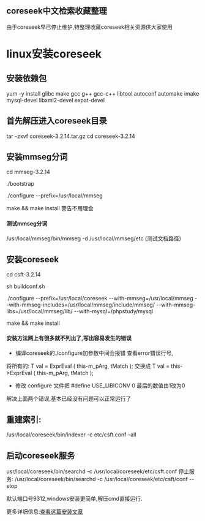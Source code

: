 ## coreseek中文检索收藏整理
由于coreseek早已停止维护,特整理收藏coreseek相关资源供大家使用
# linux安装coreseek
## 安装依赖包
yum -y install glibc make gcc g++ gcc-c++ libtool autoconf automake imake mysql-devel libxml2-devel expat-devel

## 首先解压进入coreseek目录
tar -zxvf coreseek-3.2.14.tar.gz
cd coreseek-3.2.14
## 安装mmseg分词
cd mmseg-3.2.14
 
./bootstrap
 
./configure --prefix=/usr/local/mmseg
 
make && make install
警告不用理会
#### 测试mmseg分词
/usr/local/mmseg/bin/mmseg -d /usr/local/mmseg/etc (测试文档路径)

## 安装coreseek
cd csft-3.2.14


sh buildconf.sh 



./configure --prefix=/usr/local/coreseek --with-mmseg=/usr/local/mmseg --with-mmseg-includes=/usr/local/mmseg/include/mmseg/ --with-mmseg-libs=/usr/local/mmseg/lib/ --with-mysql=/phpstudy/mysql


make && make install

#### 安装方法网上有很多就不列出了,写出容易发生的错误

- 编译coreseek的./configure加参数中间会报错
查看error错误行号,

将所有的:
T val = ExprEval ( this-m_pArg, tMatch );
交换成
T val = this->ExprEval ( this-m_pArg, tMatch );

- 修改 configure 文件把 #define USE_LIBICONV 0 最后的数值由1改为0

解决上面两个错误,基本已经没有问题可以正常运行了

## 重建索引:
/usr/local/coreseek/bin/indexer -c etc/csft.conf –all
## 启动coreseek服务
usr/local/coreseek/bin/searchd -c /usr/local/coreseek/etc/csft.conf
停止服务:
/usr/local/coreseek/bin/searchd -c /usr/local/coreseek/etc/csft/conf --stop

默认端口号9312,windows安装更简单,解压cmd直接运行.

更多详细信息:[查看这篇安装文章](https://blog.csdn.net/qq_35118483/article/details/78410987)
